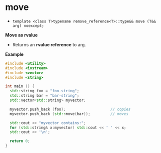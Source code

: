 # move
* `template <class T>typename remove_reference<T>::type&& move (T&& arg) noexcept;`

**Move as rvalue**
* Returns an **rvalue reference** to arg.

**Example**

```c++
#include <utility>
#include <iostream>
#include <vector>
#include <string>

int main () {
  std::string foo = "foo-string";
  std::string bar = "bar-string";
  std::vector<std::string> myvector;

  myvector.push_back (foo);                    // copies
  myvector.push_back (std::move(bar));         // moves

  std::cout << "myvector contains:";
  for (std::string& x:myvector) std::cout << ' ' << x;
  std::cout << '\n';

  return 0;
}
```
